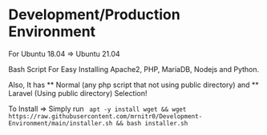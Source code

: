 # Development/Production Environment

For Ubuntu 18.04 => Ubuntu 21.04

Bash Script For Easy Installing Apache2, PHP, MariaDB, Nodejs and Python.

Also, It has ** Normal (any php script that not using public directory) and ** Laravel (Using public directory) Selection!

To Install => Simply run ``` apt -y install wget && wget https://raw.githubusercontent.com/mrnitr0/Development-Environment/main/installer.sh && bash installer.sh```
